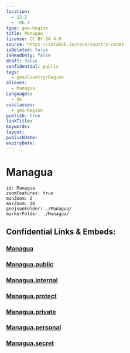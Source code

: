 ```yaml
---
location:
  - 12.2
  - -86.2
type: geo-Region
title: Managua
license: CC BY-SA 4.0
source: https://datahub.io/core/country-codes
isDeleted: false
isReadOnly: false
draft: false
confidential: public
tags:
  - geo/Country/Region
aliases:
  - Managua
Languages:
  - de
cssclasses:
  - geo-Region
publish: true
linkTitle:
keywords:
layout:
publishDate:
expiryDate:
---
```


# Managua

```leaflet
id: Managua
zoomFeatures: true 
minZoom: 2 
maxZoom: 18
geojsonFolder: ./Managua/
markerFolder: ./Managua/
```


## Confidential Links & Embeds: 

### [Managua](/_Standards/Earth/Continent/America~Central/Nicaragua/departments~Nicaragua/Managua.md) 

### [Managua.public](/_public/Earth/Continent/America~Central/Nicaragua/departments~Nicaragua/Managua.public.md) 

### [Managua.internal](/_internal/Earth/Continent/America~Central/Nicaragua/departments~Nicaragua/Managua.internal.md) 

### [Managua.protect](/_protect/Earth/Continent/America~Central/Nicaragua/departments~Nicaragua/Managua.protect.md) 

### [Managua.private](/_private/Earth/Continent/America~Central/Nicaragua/departments~Nicaragua/Managua.private.md) 

### [Managua.personal](/_personal/Earth/Continent/America~Central/Nicaragua/departments~Nicaragua/Managua.personal.md) 

### [Managua.secret](/_secret/Earth/Continent/America~Central/Nicaragua/departments~Nicaragua/Managua.secret.md)

